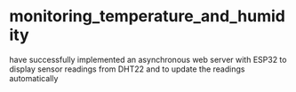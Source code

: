# monitoring_temperature_and_humidity
have successfully implemented an asynchronous web server with ESP32 to display sensor readings from DHT22 and to update the readings automatically

